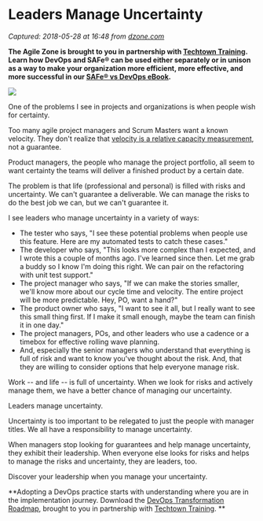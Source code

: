 # Leaders Manage Uncertainty

_Captured: 2018-05-28 at 16:48 from [dzone.com](https://dzone.com/articles/leaders-manage-uncertainty?edition=379196&utm_source=Daily%20Digest&utm_medium=email&utm_campaign=Daily%20Digest%202018-05-27)_

**The Agile Zone is brought to you in partnership with [Techtown Training](https://dzone.com/go?i=275424&u=http%3A%2F%2Ftechtowntraining.com%2F%3Futm_source%3Ddzone%26utm_medium%3Dfooter). Learn how DevOps and SAFe® can be used either separately or in unison as a way to make your organization more efficient, more effective, and more successful in our [SAFe® vs DevOps eBook](https://dzone.com/go?i=275424&u=http%3A%2F%2Fpages.aspeinc.com%2FSAFe-vs-DevOps.html%3Futm_source%3Ddzone%26utm_medium%3Dfooter%26utm_campaign%3Dsafe_vs_devops%26utm_content%3Debook).**

![](https://i0.wp.com/www.jrothman.com/wp-content/uploads/2018/05/Crystal-Ball-1.jpg?resize=150%2C150&ssl=1)

One of the problems I see in projects and organizations is when people wish for certainty.

Too many agile project managers and Scrum Masters want a known velocity. They don't realize that [velocity is a relative capacity measurement](https://www.jrothman.com/pragmaticmanager/2017/12/see-agile-measurement-traps/), not a guarantee.

Product managers, the people who manage the project portfolio, all seem to want certainty the teams will deliver a finished product by a certain date.

The problem is that life (professional and personal) is filled with risks and uncertainty. We can't guarantee a deliverable. We can manage the risks to do the best job we can, but we can't guarantee it.

I see leaders who manage uncertainty in a variety of ways:

  * The tester who says, "I see these potential problems when people use this feature. Here are my automated tests to catch these cases."
  * The developer who says, "This looks more complex than I expected, and I wrote this a couple of months ago. I've learned since then. Let me grab a buddy so I know I'm doing this right. We can pair on the refactoring with unit test support."
  * The project manager who says, "If we can make the stories smaller, we'll know more about our cycle time and velocity. The entire project will be more predictable. Hey, PO, want a hand?"
  * The product owner who says, "I want to see it all, but I really want to see this small thing first. If I make it small enough, maybe the team can finish it in one day."
  * The project managers, POs, and other leaders who use a cadence or a timebox for effective rolling wave planning.
  * And, especially the senior managers who understand that everything is full of risk and want to know you've thought about the risk. And, that they are willing to consider options that help everyone manage risk.

Work -- and life -- is full of uncertainty. When we look for risks and actively manage them, we have a better chance of managing our uncertainty.

Leaders manage uncertainty.

Uncertainty is too important to be relegated to just the people with manager titles. We all have a responsibility to manage uncertainty.

When managers stop looking for guarantees and help manage uncertainty, they exhibit their leadership. When everyone else looks for risks and helps to manage the risks and uncertainty, they are leaders, too.

Discover your leadership when you manage your uncertainty.

**Adopting a DevOps practice starts with understanding where you are in the implementation journey. Download the [DevOps Transformation Roadmap](https://dzone.com/go?i=266427&u=http%3A%2F%2Fpages.techtowntraining.com%2FDevOpsRoadmapDzone_DevOpsTransformationRoadmap.html%3Futm_source%3Ddzone%26utm_medium%3Dheader%26utm_campaign%3Ddevops-transformation), brought to you in partnership with [Techtown Training](https://dzone.com/go?i=266427&u=http%3A%2F%2Fwww.techtowntraining.com%2F). **
